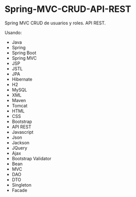 # Spring-MVC-CRUD-API-REST
Spring MVC CRUD de usuarios y roles. API REST.

Usando:
- Java
- Spring
- Spring Boot
- Spring MVC
- JSP
- JSTL
- JPA
- Hibernate
- H2
- MySQL
- XML
- Maven
- Tomcat
- HTML
- CSS
- Bootstrap
- API REST
- Javascript
- Json
- Jackson
- JQuery
- Ajax
- Bootstrap Validator
- Bean
- MVC
- DAO
- DTO
- Singleton
- Facade
